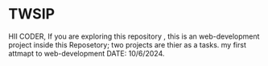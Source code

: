 # TWSIP
HII CODER,
If you are exploring this repository , this is an web-development project inside this Reposetory;
two projects are thier as a tasks.
my first attmapt to web-development 
DATE: 10/6/2024.

